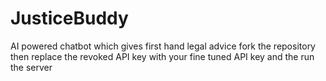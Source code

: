 # JusticeBuddy
AI powered chatbot which gives first hand legal advice
fork the repository then replace the revoked API key with your fine tuned API key and the run the server
